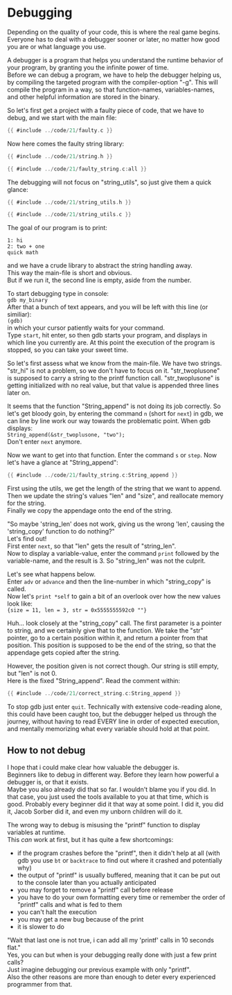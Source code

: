# Debugging

Depending on the quality of your code, this is where the real game begins.  
Everyone has to deal with a debugger sooner or later, no matter how good you are
or what language you use.  
  
A debugger is a program that helps you understand the runtime behavior of your
program, by granting you the infinite power of time.  
Before we can debug a program, we have to help the debugger helping us,
by compiling the targeted program with the compiler-option "-g". This will
compile the program in a way, so that function-names, variables-names, and other
helpful information are stored in the binary.  
  
So let's first get a project with a faulty piece of code, that we have to debug,
and we start with the main file:  

```c
{{ #include ../code/21/faulty.c }}
```

Now here comes the faulty string library:  

```c
{{ #include ../code/21/string.h }}
```

```c
{{ #include ../code/21/faulty_string.c:all }}
```

The debugging will not focus on "string_utils", so just give them a quick
glance:  

```c
{{ #include ../code/21/string_utils.h }}
```

```c
{{ #include ../code/21/string_utils.c }}
```

The goal of our program is to print:  

```
1: hi
2: two + one
quick math
```

and we have a crude library to abstract the string handling away.  
This way the main-file is short and obvious.  
But if we run it, the second line is empty, aside from the number.  
  
To start debugging type in console:  
`gdb my_binary`  
After that a bunch of text appears, and you will be left with this line (or
similiar):  
`(gdb)`  
in which your cursor patiently waits for your command.  
Type `start`, hit enter, so then gdb starts your program, and displays in which
line you currently are. At this point the execution of the program is stopped,
so you can take your sweet time.  
  
So let's first assess what we know from the main-file. We have two strings.
"str_hi" is not a problem, so we don't have to focus on it. "str_twoplusone" is
supposed to carry a string to the printf function call. "str_twoplusone" is
getting initialized with no real value, but that value is appended three lines
later on.  
  
It seems that the function "String_append" is not doing its job correctly. So
let's get bloody goin, by entering the command `n` (short for `next`) in gdb, we
can line by line work our way towards the problematic point.
When gdb displays:  
`String_append(&str_twoplusone, "two");`  
Don't enter `next` anymore.  
  
Now we want to get into that function. Enter the command `s` or `step`. Now
let's have a glance at "String_append":  

```c
{{ #include ../code/21/faulty_string.c:String_append }}
```

First using the utils, we get the length of the string that we want to append.  
Then we update the string's values "len" and "size", and reallocate memory for
the string.  
Finally we copy the appendage onto the end of the string.  
  
"So maybe 'string_len' does not work, giving us the wrong 'len', causing the
'string_copy' function to do nothing?"  
Let's find out!  
First enter `next`, so that "len" gets the result of "string_len".  
Now to display a variable-value, enter the command `print` followed by the
variable-name, and the result is 3. So "string_len" was not the culprit.  
  
Let's see what happens below.  
Enter `adv` or `advance` and then the line-number in which "string_copy" is
called.  
Now let's `print *self` to gain a bit of an overlook over how the new values
look like:  
`{size = 11, len = 3, str = 0x5555555592c0 ""}`  
  
Huh... look closely at the "string_copy" call. The first parameter is a pointer
to string, and we certainly give that to the function.
We take the "str" pointer, go to a certain position within it,
and return a pointer from that position. This
position is supposed to be the end of the string, so that the appendage gets
copied after the string.  
  
However, the position given is not correct though. Our string is still empty,
but "len" is not 0.  
Here is the fixed "String_append". Read the comment within:  

```c
{{ #include ../code/21/correct_string.c:String_append }}
```

To stop gdb just enter `quit`. Technically with extensive code-reading alone,
this could have been caught too, but the debugger helped us through the journey,
without having to read EVERY line in order of expected execution, and mentally
memorizing what every variable should hold at that point.  

## How to not debug

I hope that i could make clear how valuable the debugger is.  
Beginners like to debug in different way. Before they learn how powerful a
debugger is, or that it exists.  
Maybe you also already did that so far. I wouldn't blame you if you did. In that
case, you just used the tools available to you at that time, which is good.
Probably every beginner did it that way at some point. I did it, you did it,
Jacob Sorber did it, and even my unborn children will do it.  
  
The wrong way to debug is misusing the "printf" function to display variables at
runtime.  
This _can_ work at first, but it has quite a few shortcomings:  

- if the program crashes before the "printf", then it didn't help at all (with
  gdb you use `bt` or `backtrace` to find out where it crashed and potentially
  why)
- the output of "printf" is usually buffered, meaning that it can be put out to
  the console later than you actually anticipated
- you may forget to remove a "printf" call before release
- you have to do your own formatting every time or remember the order of
  "printf" calls and what is fed to them
- you can't halt the execution
- you may get a new bug because of the print
- it is slower to do

"Wait that last one is not true, i can add all my 'printf' calls in 10 seconds
flat."  
Yes, you can but when is your debugging really done with just a few print
calls?  
Just imagine debugging our previous example with only "printf".  
Also the other reasons are more than enough to deter every experienced
programmer from that.  

